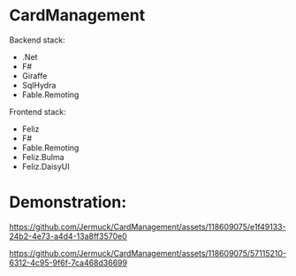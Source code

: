 # CardManagement
<div>Backend stack:</div>
<ul>
  <li>.Net</li>
  <li>F#</li>
  <li>Giraffe</li>
  <li>SqlHydra</li>
  <li>Fable.Remoting</li>
</ul>
<div>Frontend stack:</div>
<ul>
  <li>Feliz</li>
  <li>F#</li>
  <li>Fable.Remoting</li>
  <li>Feliz.Bulma</li>
  <li>Feliz.DaisyUI</li>
</ul>
<h1>Demonstration:</h1>




https://github.com/Jermuck/CardManagement/assets/118609075/e1f49133-24b2-4e73-a4d4-13a8ff3570e0





https://github.com/Jermuck/CardManagement/assets/118609075/57115210-6312-4c95-9f6f-7ca468d36699







